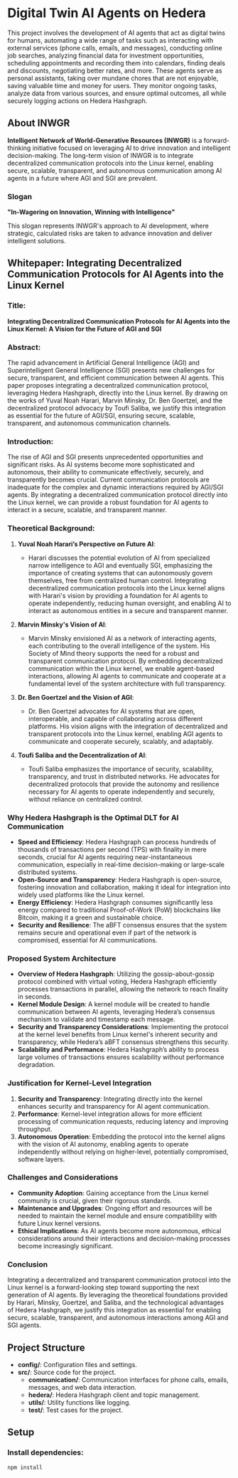 # Digital Twin AI Agents on Hedera

This project involves the development of AI agents that act as digital twins for humans, automating a wide range of tasks such as interacting with external services (phone calls, emails, and messages), conducting online job searches, analyzing financial data for investment opportunities, scheduling appointments and recording them into calendars, finding deals and discounts, negotiating better rates, and more. These agents serve as personal assistants, taking over mundane chores that are not enjoyable, saving valuable time and money for users. They monitor ongoing tasks, analyze data from various sources, and ensure optimal outcomes, all while securely logging actions on Hedera Hashgraph.

## About INWGR

**Intelligent Network of World-Generative Resources (INWGR)** is a forward-thinking initiative focused on leveraging AI to drive innovation and intelligent decision-making. The long-term vision of INWGR is to integrate decentralized communication protocols into the Linux kernel, enabling secure, scalable, transparent, and autonomous communication among AI agents in a future where AGI and SGI are prevalent.

### Slogan

**"In-Wagering on Innovation, Winning with Intelligence"**

This slogan represents INWGR's approach to AI development, where strategic, calculated risks are taken to advance innovation and deliver intelligent solutions.

## Whitepaper: Integrating Decentralized Communication Protocols for AI Agents into the Linux Kernel

### Title:
**Integrating Decentralized Communication Protocols for AI Agents into the Linux Kernel: A Vision for the Future of AGI and SGI**

### Abstract:
The rapid advancement in Artificial General Intelligence (AGI) and Superintelligent General Intelligence (SGI) presents new challenges for secure, transparent, and efficient communication between AI agents. This paper proposes integrating a decentralized communication protocol, leveraging Hedera Hashgraph, directly into the Linux kernel. By drawing on the works of Yuval Noah Harari, Marvin Minsky, Dr. Ben Goertzel, and the decentralized protocol advocacy by Toufi Saliba, we justify this integration as essential for the future of AGI/SGI, ensuring secure, scalable, transparent, and autonomous communication channels.

### Introduction:
The rise of AGI and SGI presents unprecedented opportunities and significant risks. As AI systems become more sophisticated and autonomous, their ability to communicate effectively, securely, and transparently becomes crucial. Current communication protocols are inadequate for the complex and dynamic interactions required by AGI/SGI agents. By integrating a decentralized communication protocol directly into the Linux kernel, we can provide a robust foundation for AI agents to interact in a secure, scalable, and transparent manner.

### Theoretical Background:
1. **Yuval Noah Harari’s Perspective on Future AI**:
   - Harari discusses the potential evolution of AI from specialized narrow intelligence to AGI and eventually SGI, emphasizing the importance of creating systems that can autonomously govern themselves, free from centralized human control. Integrating decentralized communication protocols into the Linux kernel aligns with Harari's vision by providing a foundation for AI agents to operate independently, reducing human oversight, and enabling AI to interact as autonomous entities in a secure and transparent manner.

2. **Marvin Minsky's Vision of AI**:
   - Marvin Minsky envisioned AI as a network of interacting agents, each contributing to the overall intelligence of the system. His Society of Mind theory supports the need for a robust and transparent communication protocol. By embedding decentralized communication within the Linux kernel, we enable agent-based interactions, allowing AI agents to communicate and cooperate at a fundamental level of the system architecture with full transparency.

3. **Dr. Ben Goertzel and the Vision of AGI**:
   - Dr. Ben Goertzel advocates for AI systems that are open, interoperable, and capable of collaborating across different platforms. His vision aligns with the integration of decentralized and transparent protocols into the Linux kernel, enabling AGI agents to communicate and cooperate securely, scalably, and adaptably.

4. **Toufi Saliba and the Decentralization of AI**:
   - Toufi Saliba emphasizes the importance of security, scalability, transparency, and trust in distributed networks. He advocates for decentralized protocols that provide the autonomy and resilience necessary for AI agents to operate independently and securely, without reliance on centralized control.

### Why Hedera Hashgraph is the Optimal DLT for AI Communication

- **Speed and Efficiency**: Hedera Hashgraph can process hundreds of thousands of transactions per second (TPS) with finality in mere seconds, crucial for AI agents requiring near-instantaneous communication, especially in real-time decision-making or large-scale distributed systems.
- **Open-Source and Transparency**: Hedera Hashgraph is open-source, fostering innovation and collaboration, making it ideal for integration into widely used platforms like the Linux kernel.
- **Energy Efficiency**: Hedera Hashgraph consumes significantly less energy compared to traditional Proof-of-Work (PoW) blockchains like Bitcoin, making it a green and sustainable choice.
- **Security and Resilience**: The aBFT consensus ensures that the system remains secure and operational even if part of the network is compromised, essential for AI communications.

### Proposed System Architecture

- **Overview of Hedera Hashgraph**: Utilizing the gossip-about-gossip protocol combined with virtual voting, Hedera Hashgraph efficiently processes transactions in parallel, allowing the network to reach finality in seconds.
- **Kernel Module Design**: A kernel module will be created to handle communication between AI agents, leveraging Hedera’s consensus mechanism to validate and timestamp each message.
- **Security and Transparency Considerations**: Implementing the protocol at the kernel level benefits from Linux kernel's inherent security and transparency, while Hedera’s aBFT consensus strengthens this security.
- **Scalability and Performance**: Hedera Hashgraph’s ability to process large volumes of transactions ensures scalability without performance degradation.

### Justification for Kernel-Level Integration

1. **Security and Transparency**: Integrating directly into the kernel enhances security and transparency for AI agent communication.
2. **Performance**: Kernel-level integration allows for more efficient processing of communication requests, reducing latency and improving throughput.
3. **Autonomous Operation**: Embedding the protocol into the kernel aligns with the vision of AI autonomy, enabling agents to operate independently without relying on higher-level, potentially compromised, software layers.

### Challenges and Considerations

- **Community Adoption**: Gaining acceptance from the Linux kernel community is crucial, given their rigorous standards.
- **Maintenance and Upgrades**: Ongoing effort and resources will be needed to maintain the kernel module and ensure compatibility with future Linux kernel versions.
- **Ethical Implications**: As AI agents become more autonomous, ethical considerations around their interactions and decision-making processes become increasingly significant.

### Conclusion

Integrating a decentralized and transparent communication protocol into the Linux kernel is a forward-looking step toward supporting the next generation of AI agents. By leveraging the theoretical foundations provided by Harari, Minsky, Goertzel, and Saliba, and the technological advantages of Hedera Hashgraph, we justify this integration as essential for enabling secure, scalable, transparent, and autonomous interactions among AGI and SGI agents.

## Project Structure

- **config/**: Configuration files and settings.
- **src/**: Source code for the project.
  - **communication/**: Communication interfaces for phone calls, emails, messages, and web data interaction.
  - **hedera/**: Hedera Hashgraph client and topic management.
  - **utils/**: Utility functions like logging.
  - **test/**: Test cases for the project.

## Setup

### Install dependencies:

```bash
npm install
